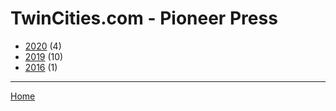 # TwinCities.com - Pioneer Press

  * [2020](./twincities-com-pioneer-press-2020.md/) (4)
  * [2019](./twincities-com-pioneer-press-2019.md/) (10)
  * [2016](./twincities-com-pioneer-press-2016.md/) (1)

----

[Home](../)
